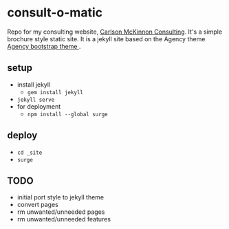 # consult-o-matic
Repo for my consulting website, [Carlson McKinnon Consulting](http://carlsonmckinnon.com). It's a simple brochure style static site. It is a jekyll site based on the Agency theme [Agency bootstrap theme ](http://startbootstrap.com/templates/agency/).

## setup
* install jekyll
    * `gem install jekyll`
* `jekyll serve`
* for deployment
    * `npm install --global surge`

## deploy
* `cd _site`
* `surge`

## TODO
* initial port style to jekyll theme
* convert pages
* rm unwanted/unneeded pages
* rm unwanted/unneeded features
